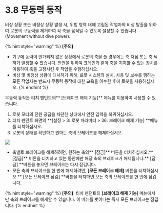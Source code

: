 # 3.8 무동력 동작

비상 상황 또는 비정상 상황 발생 시, 위험 영역 내에 고립된 작업자의 비상 탈출을 위하여 로봇의 구동력을 제거하여 각 축을 움직일 수 있도록 설정할 수 있습니다 (Movement without dive power).

{% hint style="warning" %}
**\[주의]**

* 기구에 동력이 인가되지 않은 상황에서 로봇의 축을 풀 경우에는 축 처짐 또는 축 낙하가 발생할 수 있습니다. 안전을 위하여 크레인과 같이 축을 지지할 수 있는 장치를 이용하여 축을 고정시킨 후 작업을 수행하십시오.
* 비상 및 비정상 상황에 대처하기 위해, 로봇 시스템의 설치, 사용 및 보수를 행하는 모든 작업자는 반드시 무동력 동작에 대한 교육을 이수한 후에 로봇을 사용하십시오.
{% endhint %}

무동력 동작은 티치 펜던트의\*\* \[브레이크 해제 기능]\*\* 메뉴를 이용하여 사용할 수 있습니다.

1. 로봇 모터의 전원 공급을 차단한 상태에서 안전 입력을 복귀하십시오.
2. 티치 펜던트 화면의 \*\*\[설정 > 3: 로봇 파라미터 > 36: 브레이크 해제 기능] \*\*메뉴를 터치하십시오.
3. 로봇의 상태를 확인하고 원하는 축의 브레이크를 해제하십시오.

![](../_assets/break\_release.png)

* 축별로 브레이크를 해제하려면, 원하는 축의\*\* \[잠금]\*\* 버튼을 터치하십시오.\*\* \[잠금]\*\* 버튼을 터치하고 있는 동안에만 해당 축의 브레이크가 해제됩니다.\*\* \[잠금] \*\*버튼을 놓으면 브레이크는 다시 잠깁니다.
* 모든 축의 브레이크를 한 번에 해제하려면, **\[모든 브레이크 해제]** 버튼을 터치하십시오.\*\* \[모든 브레이크 잠김] \*\*버튼을 터치하면 모든 축의 브레이크를 한 번에 잠깁니다.

{% hint style="warning" %}
**\[주의]**: 티치 펜던트의 **\[브레이크 해제 기능]** 메뉴에서만 축의 브레이크를 해제할 수 있습니다. 이 메뉴를 벗어나는 즉시 모든 브레이크는 잠깁니다.
{% endhint %}
